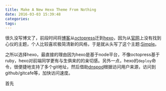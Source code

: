 ```yaml
---
title: Make A New Hexo Theme From Nothing
date: 2016-03-03 15:39:48
categories:
tags:
---
```

很久没写博文了，前段时间将[博客](http://jser.it)从[octopress](http://octopress.org/)迁到[hexo](http://hexo.io)，因为从[官网](https://hexo.io/themes/)上没有找到心仪的主题，个人比较喜欢极简清新的风格，于是就从头写了这个主题:[Simple](https://github.com/chuguixin/Simple)。

之所以选择hexo，最直接的理由因为hexo是基于node平台，不像octopress基于ruby，hexo对前端同学更有与生俱来的的亲切感。另外一点，hexo的`deploy`命令，很便捷地支持了多个git地址，然后借助[dnspod](https://www.dnspod.cn/)根据访问用户来源，访问到github/gitcafe等，加快访问速度。

首先